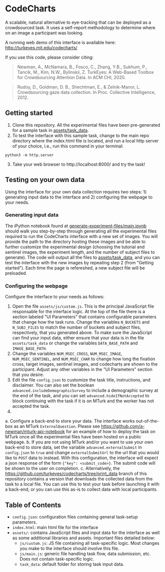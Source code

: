 # CodeCharts

A scalable, natural alternative to eye-tracking that can be deployed as a crowdsourced task. It uses a self-report methodology to determine where on an image a participant was looking. 

A running web demo of this interface is available here: http://turkeyes.mit.edu/codecharts/

If you use this code, please consider citing:

> Newman, A., McNamara, B., Fosco, C., Zhang, Y.B., Sukhum, P., Tancik, M., Kim, N.W., Bylinskii, Z. TurkEyes: A Web-Based Toolbox for Crowdsourcing Attention Data. In ACM CHI, 2020.

> Rudoy, D., Goldman, D. B., Shechtman, E., & Zelnik-Manor, L. Crowdsourcing gaze data collection. In Proc. Collective Intelligence, 2012.

## Getting started

1. Clone this repository. All the experimental files have been pre-generated for a sample task in [assets/task_data](https://github.com/turkeyes/codecharts/tree/master/assets/task_data). 
2. To test the interface with this sample task, change to the main repo directory where the index.html file is located, and run a local http server of your choice, i.e., run this command in your terminal:

`python3 -m http.server`

3. Take your web browser to http://localhost:8000/ and try the task! 

## Testing on your own data

Using the interface for your own data collection requires two steps: 1) generating input data to the interface and 2) configuring the webpage to your needs. 

### Generating input data

The iPython notebook found at [generate-experiment-files/main.ipynb](https://github.com/turkeyes/codecharts/blob/master/generate-experiment-files/main.ipynb) should walk you step-by-step through generating all the experimental files required to run the CodeCharts interface with a new set of images. You will provide the path to the directory hosting these images and be able to further customize the experimental design (choosing the tutorial and sentinel images, the experiment length, and the number of subject files to generate). The code will output all the files to [assets/task_data](https://github.com/turkeyes/codecharts/tree/master/assets/task_data), and you can test the interface with the new images by repeating step 2 (from "Getting started"). Each time the page is refereshed, a new subject file will be preloaded. 

### Configuring the webpage

Configure the interface to your needs as follows: 

1. Open the file `assets/js/custom.js`. This is the principal JavaScript file responsable for the interface logic. At the top of the file there is a section labeled "UI Parameters" that contains configurable parameters that change how the task runs. Change the variables `N_BUCKETS` and `N_SUBJ_FILES` to match the number of buckets and subject files, respectively, that you generated above. To make sure the JavaScript can find your input data, either ensure that your data is in the file `assets/task_data` or change the variables `DATA_BASE_PATH` and `IMAGE_BASE_PATH`. 
2. Change the variables `NUM_MSEC_CROSS`, `NUM_MSEC_IMAGE`, `NUM_MSEC_SENTINEL`, and `NUM_MSEC_CHAR` to change how long the fixation cross, target images, sentinel images, and codecharts are shown to the participant. Adjust any other variables in the "UI Parameters" section that you desire.
3. Edit the file `config.json` to customize the task title, instructions, and disclaimer. You can also set the boolean `advanced.includeDemographicSurvey` to include a demographic survey at the end of the task, and you can set `advanced.hideIfNotAccepted` to block continuing with the task if it is on MTurk and the worker has not accepted the task. 
4. 
a. Configure a back-end to store your data. The interface works out-of-the-box as an MTurk `ExternalQuestion`. Please see https://github.com/a-newman/mturk-api-notebook for an example of how to deploy the task on MTurk once all the experimental files have been hosted on a public webpage. 
b. If you are not using MTurk and/or you want to use your own back-end to store data, set the variable `advanced.externalSubmit` in `config.json` to `true` and change `externalSubmitUrl` to the url that you would like to `POST` data to instead. With this configuration, the interface will expect a json response of the form `{"key": <submit_code>}`. The submit code will be shown to the user on completion. 
c. Alternatively, the https://github.com/turkeyes/codecharts/tree/print_data branch of this repository contains a version that downloads the collected data from the task to a local file. You can use this to test your task before launching it with a back-end, or you can use this as-is to collect data with local participants.

## Table of Contents

* `config.json`: configuration files containing general task-setup parameters. 
* `index.html`: main html file for the interface 
* `assets/`: contains JavaScript files and input data for the interface as well as some additional libraries and assets. Important files detailed below: 
    * `js/custom.js`: JS file containing all task-specific logic. Most changes you make to the interface should involve this file. 
    * `js/main.js`: generic file handling task flow, data submission, etc. Does not contain task-specific logic. 
    * `task_data`: default folder for storing task input data.
